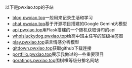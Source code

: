 以下是pwxiao.top的子站

- [blog.pwxiao.top](https://blog.pwxiao.top)一般用来记录生活和学习
- [chat.pwxiao.top](https://chat.pwxiao.top)基于开源项目搭建的Google Gemini大模型
- [api.pwxiao.top](https://api.pwxiao.top)用Flask搭建的一个随机获取诗句的api
- [whoisluckydog.pwxiao.top](https://whoisluckydog.pwxiao.top)给高中班主任写的班级抽签器
- [play.pwxiao.top](https://play.pwxiao.top)语言情感分析模型
- [gitdown.pwxiao.top](https://gitdown.pwxiao.top)获取github下载连接
- [portfilio.pwxiao.top](https://portfilio.pwxiao.top)展示我做过的一些重要项目
- [goratings.pwxiao.top](https://goratings.pwxiao.top)围棋棋等级分排名网站



